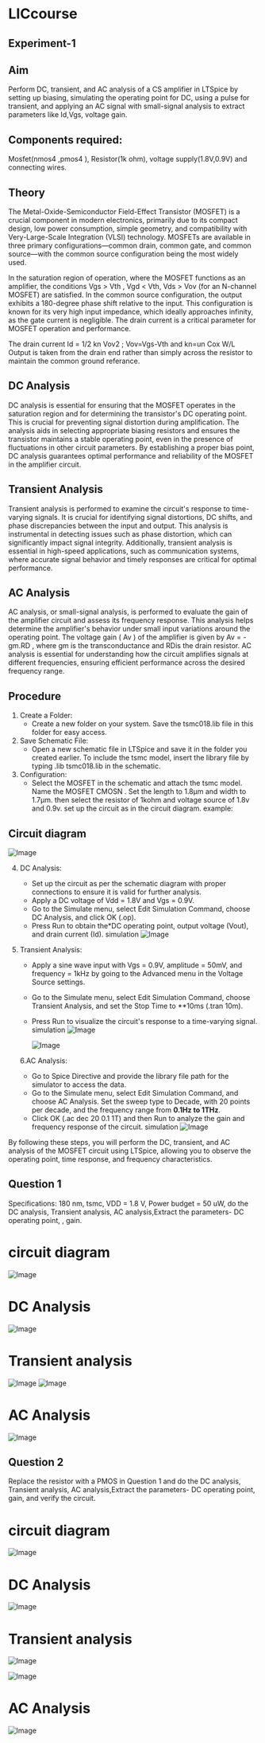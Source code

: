 # LICcourse
## Experiment-1

## Aim
Perform DC, transient, and AC analysis of a CS amplifier in LTSpice by setting up biasing, simulating the operating point for DC, using a pulse for transient, and applying an AC signal with small-signal analysis to extract parameters like Id,Vgs, voltage gain.

## Components required:
Mosfet(nmos4 ,pmos4 ), Resistor(1k ohm), voltage supply(1.8V,0.9V) and connecting wires.

## Theory
The Metal-Oxide-Semiconductor Field-Effect Transistor (MOSFET) is a crucial component in modern electronics, primarily due to its compact design, low power consumption, simple geometry, and compatibility with Very-Large-Scale Integration (VLSI) technology. MOSFETs are available in three primary configurations—common drain, common gate, and common source—with the common source configuration being the most widely used.

In the saturation region of operation, where the MOSFET functions as an amplifier, the conditions
 Vgs > Vth ,  Vgd < Vth, Vds > Vov (for an N-channel MOSFET) are satisfied. In the common source configuration, the output exhibits a 180-degree phase shift relative to the input. This configuration is known for its very high input impedance, which ideally approaches infinity, as the gate current is negligible. The drain current is a critical parameter for MOSFET operation and performance.

 The drain current
Id = 1/2 kn Vov2 ; Vov=Vgs-Vth and kn=un Cox W/L
Output is taken from the drain end rather than simply across the resistor to maintain the common ground referance.

## DC Analysis
DC analysis is essential for ensuring that the MOSFET operates in the saturation region and for determining the transistor's DC operating point. This is crucial for preventing signal distortion during amplification. The analysis aids in selecting appropriate biasing resistors and ensures the transistor maintains a stable operating point, even in the presence of fluctuations in other circuit parameters. By establishing a proper bias point, DC analysis guarantees optimal performance and reliability of the MOSFET in the amplifier circuit. 

## Transient Analysis
Transient analysis is performed to examine the circuit's response to time-varying signals. It is crucial for identifying signal distortions, DC shifts, and phase discrepancies between the input and output. This analysis is instrumental in detecting issues such as phase distortion, which can significantly impact signal integrity. Additionally, transient analysis is essential in high-speed applications, such as communication systems, where accurate signal behavior and timely responses are critical for optimal performance.

## AC Analysis
AC analysis, or small-signal analysis, is performed to evaluate the gain of the amplifier circuit and assess its frequency response. This analysis helps determine the amplifier's behavior under small input variations around the operating point. The voltage gain ( Av ) of the amplifier is given by Av = -gm.RD , where gm  is the transconductance and RDis the drain resistor. AC analysis is essential for understanding how the circuit amplifies signals at different frequencies, ensuring efficient performance across the desired frequency range.

## Procedure
1. Create a Folder:
   - Create a new folder on your system. Save the tsmc018.lib file in this folder for easy access.
2. Save Schematic File:
   - Open a new schematic file in LTSpice and save it in the folder you created earlier. To include the tsmc model, insert the library file by typing .lib tsmc018.lib in the schematic.
3. Configuration:
   - Select the MOSFET in the schematic and attach the tsmc model. Name the MOSFET CMOSN . Set the length to 1.8µm and width to 1.7µm. then select the resistor of 1kohm and voltage source of 1.8v and 0.9v. set 
    up the circuit as in the circuit diagram.
example:
## Circuit diagram
   ![Image](https://github.com/user-attachments/assets/32c4bb76-9c75-4343-b922-34e50bfb238f)


4. DC Analysis:
   - Set up the circuit as per the schematic diagram with proper connections to ensure it is valid for further analysis.
   - Apply a DC voltage of Vdd = 1.8V and Vgs = 0.9V.
   - Go to the Simulate menu, select Edit Simulation Command, choose DC Analysis, and click OK (.op).
   - Press Run to obtain the*DC operating point, output voltage (Vout), and drain current (Id).
    simulation
    ![Image](https://github.com/user-attachments/assets/975c5b9b-2687-4aaa-99b9-c6e1d1d9d725)


5. Transient Analysis:
   - Apply a sine wave input with Vgs = 0.9V, amplitude = 50mV, and frequency = 1kHz by going to the Advanced menu in the Voltage Source settings.
   - Go to the Simulate menu, select Edit Simulation Command, choose Transient Analysis, and set the Stop Time to **10ms (.tran 10m).
   - Press Run to visualize the circuit's response to a time-varying signal.
     simulation
     ![Image](https://github.com/user-attachments/assets/338c3594-c29a-42fd-80b6-22717bd1e6e2)

     ![Image](https://github.com/user-attachments/assets/ecb62034-5460-4af4-90b9-c88be4b8ffd9)

   6.AC Analysis:
   - Go to Spice Directive and provide the library file path for the simulator to access the data.
   - Go to the Simulate menu, select Edit Simulation Command, and choose AC Analysis. Set the sweep type to Decade, with 20 points per decade, and the frequency 
     range from **0.1Hz to 1THz**.
   - Click OK (.ac dec 20 0.1 1T) and then Run to analyze the gain and frequency response of the circuit.
     simulation
     ![Image](https://github.com/user-attachments/assets/7ce515dd-1777-496e-b542-939973d7fda7)
     

By following these steps, you will perform the DC, transient, and AC analysis of the MOSFET circuit using LTSpice, allowing you to observe the operating point, time response, and frequency characteristics.

## Question 1
Specifications: 180 nm, tsmc, VDD = 1.8 V, Power budget = 50 uW, do the DC analysis, Transient analysis, AC analysis,Extract the parameters- DC operating point, , gain.
   # circuit diagram
   ![Image](https://github.com/user-attachments/assets/391f92a2-eac8-4ff7-b00b-dd05635d026e)
   # DC Analysis
   ![Image](https://github.com/user-attachments/assets/eef14870-5c6c-40d5-8c67-d7abee8c5187)
   # Transient analysis
   ![Image](https://github.com/user-attachments/assets/fd520afc-66e6-42ee-980e-b71b05942d04)
   ![Image](https://github.com/user-attachments/assets/9406a59c-e375-447d-9e06-105338945a83)
   # AC Analysis
   ![Image](https://github.com/user-attachments/assets/2cd69681-e8c3-40f1-8aac-c6840a4fcb69)
## Question 2
Replace the resistor with a PMOS in Question 1 and do the DC analysis, Transient analysis, AC analysis,Extract the parameters- DC operating point,  gain, and verify the circuit.
   # circuit diagram
   ![Image](https://github.com/user-attachments/assets/91d66ec2-e201-435c-b9ef-93cbc68c213c)
    
   # DC Analysis
   ![Image](https://github.com/user-attachments/assets/5f8b9804-5437-4cca-b35c-552a660f2e39)
   # Transient analysis
   ![Image](https://github.com/user-attachments/assets/f74f3e20-542f-4cdf-baf8-ebfc1f543f7e)
    
   ![Image](https://github.com/user-attachments/assets/2d782cd2-404b-43bf-bd8f-752cd933e92e)
   # AC Analysis
   ![Image](https://github.com/user-attachments/assets/045ffa52-1804-4731-9d67-371aa24a0795)






